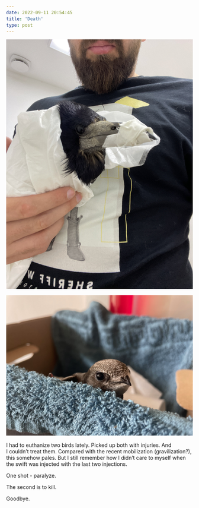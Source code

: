 ```yaml
---
date: 2022-09-11 20:54:45
title: 'Death'
type: post
---
```


![Female rook.](camphoto_1483920592.jpg)

![Female swift.](IMG_4760.jpg)

I had to euthanize two birds lately. Picked up both with injuries. And I couldn’t treat them. Compared with the recent
mobilization (gravilization?), this somehow pales. But I still remember how I didn’t care to myself when the swift was
injected with the last two injections.

One shot - paralyze.

The second is to kill.

Goodbye.

